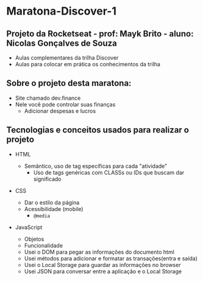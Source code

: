 # Maratona-Discover-1

## Projeto da Rocketseat - prof: Mayk Brito - aluno: Nicolas Gonçalves de Souza

- Aulas complementares da trilha Discover 
- Aulas para colocar em prática os conhecimentos da trilha 

## Sobre o projeto desta maratona:

- Site chamado dev.finance
- Nele você pode controlar suas finanças
    - Adicionar despesas e lucros

## Tecnologias e conceitos usados para realizar o projeto

- HTML
    - Semântico, uso de tag específicas para cada "atividade"
        - Uso de tags genéricas com CLASSs ou IDs que buscam dar significado

- CSS 
    - Dar o estilo da página
    - Acessibilidade (mobile)
        - `@media`
    
- JavaScript
    - Objetos
    - Funcionalidade
    - Usei o DOM para pegar as informações do documento html
    - Usei métodos para adicionar e formatar as transações(entra e saída)
    - Usei o Local Storage para guardar as informações no browser
    - Usei JSON para conversar entre a aplicação e o Local Storage
    

    